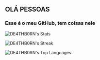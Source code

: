 ## OLÁ PESSOAS
### Esse é o meu GitHub, tem coisas nele

![DE4THB0RN's Stats](https://github-readme-stats.vercel.app/api?username=DE4THB0RN&theme=gotham&show_icons=true&hide_border=true&count_private=true)

![DE4THB0RN's Streak](https://github-readme-streak-stats.herokuapp.com/?user=DE4THB0RN&theme=gotham&hide_border=true)

![DE4THB0RN's Top Languages](https://github-readme-stats.vercel.app/api/top-langs/?username=DE4THB0RN&theme=gotham&show_icons=true&hide_border=true&layout=compact)

<!--
**DE4THB0RN/DE4THB0RN** is a ✨ _special_ ✨ repository because its `README.md` (this file) appears on your GitHub profile.

Here are some ideas to get you started:

- 🔭 I’m currently working on ...
- 🌱 I’m currently learning ...
- 👯 I’m looking to collaborate on ...
- 🤔 I’m looking for help with ...
- 💬 Ask me about ...
- 📫 How to reach me: ...
- 😄 Pronouns: ...
- ⚡ Fun fact: ...
-->
